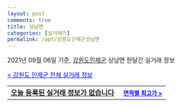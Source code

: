 ```yaml
---
layout: post
comments: true
title: 상남면
categories: [실거래가]
permalink: /apt/강원도인제군상남면
---
```


2021년 09월 06일 기준, <a href="/apt/강원도인제군">강원도인제군</a> 상남면 한달간 실거래 정보

<a style="color: blue;" href="/apt/강원도인제군">< 강원도 인제군 전체 실거래 정보</a>
<!---- start ---->
<table>
  <tr>
    <td colspan="4" style="font-weight: bold;"><a href="/apt/강원도인제군상남면{name_without_space}">오늘 등록된 실거래 정보가 없습니다</a> &nbsp;&nbsp;&nbsp; <a style="color: blue; font-size: smaller;" href="/apt/강원도인제군상남면{name_without_space}">면적별 최고가 ></a></td>
  </tr>
    
</table>
<!---- end ---->
    